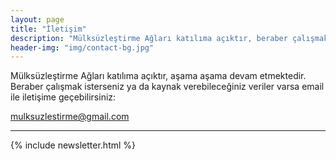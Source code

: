 ```yaml
---
layout: page
title: "İletişim"
description: "Mülksüzleştirme Ağları katılıma açıktır, beraber çalışmak isterseniz ya da paylaşabileceğiniz veriler için konuşalım"
header-img: "img/contact-bg.jpg"
---
```



Mülksüzleştirme Ağları katılıma açıktır, aşama aşama devam etmektedir. Beraber çalışmak isterseniz ya da kaynak verebileceğiniz veriler varsa email ile iletişime geçebilirsiniz:

<a href="mailto:mulksuzlestirme@gmail.com">mulksuzlestirme@gmail.com</a>

<hr>

{% include newsletter.html %}
